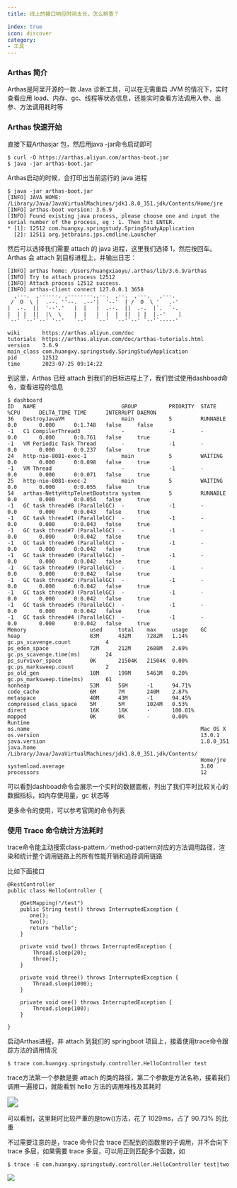```yaml
---
title: 线上的接口响应时间太长，怎么排查？

index: true
icon: discover
category:
- 工具
---
```


###  Arthas 简介

Arthas是阿里开源的一款 Java 诊断工具，可以在无需重启 JVM 的情况下，实时查看应用 load、内存、gc、线程等状态信息，还能实时查看方法调用入参、出参、方法调用耗时等

### Arthas 快速开始

直接下载Arthasjar 包，然后用java -jar命令启动即可

```
$ curl -O https://arthas.aliyun.com/arthas-boot.jar
$ java -jar arthas-boot.jar
```

Arthas启动的时候，会打印出当前运行的 java 进程

```
$ java -jar arthas-boot.jar
[INFO] JAVA_HOME: /Library/Java/JavaVirtualMachines/jdk1.8.0_351.jdk/Contents/Home/jre
[INFO] arthas-boot version: 3.6.9
[INFO] Found existing java process, please choose one and input the serial number of the process, eg : 1. Then hit ENTER.
* [1]: 12512 com.huangxy.springstudy.SpringStudyApplication
  [2]: 12511 org.jetbrains.jps.cmdline.Launcher
```

然后可以选择我们需要 attach 的 java 进程，这里我们选择 1，然后按回车。Arthas 会 attach 到目标进程上，并输出日志：

```
[INFO] arthas home: /Users/huangxiaoyu/.arthas/lib/3.6.9/arthas
[INFO] Try to attach process 12512
[INFO] Attach process 12512 success.
[INFO] arthas-client connect 127.0.0.1 3658
  ,---.  ,------. ,--------.,--.  ,--.  ,---.   ,---.
 /  O  \ |  .--. ''--.  .--'|  '--'  | /  O  \ '   .-'
|  .-.  ||  '--'.'   |  |   |  .--.  ||  .-.  |`.  `-.
|  | |  ||  |\  \    |  |   |  |  |  ||  | |  |.-'    |
`--' `--'`--' '--'   `--'   `--'  `--'`--' `--'`-----'

wiki       https://arthas.aliyun.com/doc
tutorials  https://arthas.aliyun.com/doc/arthas-tutorials.html
version    3.6.9
main_class com.huangxy.springstudy.SpringStudyApplication
pid        12512
time       2023-07-25 09:14:22
```

到这里，Arthas 已经 attach 到我们的目标进程上了，我们尝试使用dashboad命令，查看进程的信息

```
$ dashboard
ID   NAME                           GROUP          PRIORITY  STATE     %CPU      DELTA_TIME TIME      INTERRUPT DAEMON
36   DestroyJavaVM                  main           5         RUNNABLE  0.0       0.000      0:1.748   false     false
-1   C1 CompilerThread3             -              -1        -         0.0       0.000      0:0.761   false     true
-1   VM Periodic Task Thread        -              -1        -         0.0       0.000      0:0.237   false     true
24   http-nio-8081-exec-1           main           5         WAITING   0.0       0.000      0:0.098   false     true
-1   VM Thread                      -              -1        -         0.0       0.000      0:0.071   false     true
25   http-nio-8081-exec-2           main           5         WAITING   0.0       0.000      0:0.055   false     true
54   arthas-NettyHttpTelnetBootstra system         5         RUNNABLE  0.0       0.000      0:0.054   false     true
-1   GC task thread#8 (ParallelGC)  -              -1        -         0.0       0.000      0:0.043   false     true
-1   GC task thread#1 (ParallelGC)  -              -1        -         0.0       0.000      0:0.043   false     true
-1   GC task thread#7 (ParallelGC)  -              -1        -         0.0       0.000      0:0.042   false     true
-1   GC task thread#6 (ParallelGC)  -              -1        -         0.0       0.000      0:0.042   false     true
-1   GC task thread#0 (ParallelGC)  -              -1        -         0.0       0.000      0:0.042   false     true
-1   GC task thread#9 (ParallelGC)  -              -1        -         0.0       0.000      0:0.042   false     true
-1   GC task thread#2 (ParallelGC)  -              -1        -         0.0       0.000      0:0.042   false     true
-1   GC task thread#3 (ParallelGC)  -              -1        -         0.0       0.000      0:0.042   false     true
-1   GC task thread#5 (ParallelGC)  -              -1        -         0.0       0.000      0:0.042   false     true
-1   GC task thread#4 (ParallelGC)  -              -1        -         0.0       0.000      0:0.042   false     true
Memory                    used     total    max     usage    GC
heap                      83M      432M     7282M   1.14%    gc.ps_scavenge.count           4
ps_eden_space             72M      212M     2688M   2.69%    gc.ps_scavenge.time(ms)        24
ps_survivor_space         0K       21504K   21504K  0.00%    gc.ps_marksweep.count          2
ps_old_gen                10M      199M     5461M   0.20%    gc.ps_marksweep.time(ms)       61
nonheap                   53M      56M      -1      94.71%
code_cache                6M       7M       240M    2.87%
metaspace                 40M      43M      -1      94.45%
compressed_class_space    5M       5M       1024M   0.53%
direct                    16K      16K      -       100.01%
mapped                    0K       0K       -       0.00%
Runtime
os.name                                                      Mac OS X
os.version                                                   13.0.1
java.version                                                 1.8.0_351
java.home                                                    /Library/Java/JavaVirtualMachines/jdk1.8.0_351.jdk/Contents/
                                                             Home/jre
systemload.average                                           3.80
processors                                                   12
```

可以看到dashboad命令会展示一个实时的数据面板，列出了我们平时比较关心的数据指标，如内存使用量，gc 状态等

更多命令的使用，可以参考官网的命令列表

### 使用 Trace 命令统计方法耗时

trace命令能主动搜索class-pattern／method-pattern对应的方法调用路径，渲染和统计整个调用链路上的所有性能开销和追踪调用链路

比如下面接口

```
@RestController
public class HelloController {

    @GetMapping("/test")
    public String test() throws InterruptedException {
       one();
       two();
       return "hello";
    }

    private void two() throws InterruptedException {
        Thread.sleep(20);
        three();
    }

    private void three() throws InterruptedException {
        Thread.sleep(1000);
    }

    private void one() throws InterruptedException {
        Thread.sleep(100);
    }

}
```

启动Arthas进程，并 attach 到我们的 springboot 项目上，接着使用trace命令跟踪方法的调用情况

```
$ trace com.huangxy.springstudy.controller.HelloController test
```

trace方法第一个参数是要 attach 的类的路径，第二个参数是方法名称，接着我们调用一遍接口，就能看到 hello 方法的调用堆栈及其耗时

<img src="http://www.itmind.net/wp-content/uploads/2023/09/1694764503-5b58793286f9359.png" style="zoom:150%;" />

可以看到，这里耗时比较严重的是tow()方法，花了 1029ms，占了 90.73% 的比重

不过需要注意的是，trace 命令只会 trace 匹配到的函数里的子调用，并不会向下 trace 多层，如果需要 trace 多层，可以用正则匹配多个函数，如

```
$ trace -E com.huangxy.springstudy.controller.HelloController test|two
```

![](http://www.itmind.net/wp-content/uploads/2023/09/1694764666-543ab01db1cce35.png)
